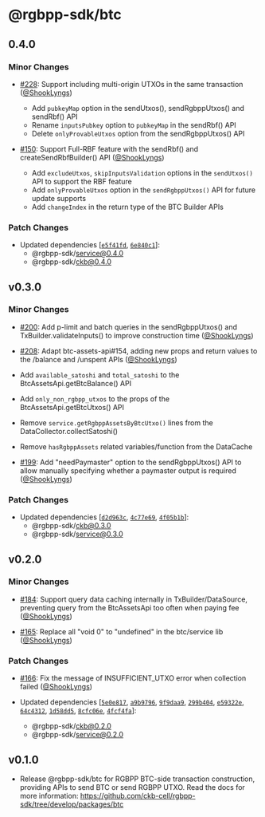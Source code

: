 # @rgbpp-sdk/btc

## 0.4.0

### Minor Changes

- [#228](https://github.com/ckb-cell/rgbpp-sdk/pull/228): Support including multi-origin UTXOs in the same transaction ([@ShookLyngs](https://github.com/ShookLyngs))

  - Add `pubkeyMap` option in the sendUtxos(), sendRgbppUtxos() and sendRbf() API
  - Rename `inputsPubkey` option to `pubkeyMap` in the sendRbf() API
  - Delete `onlyProvableUtxos` option from the sendRgbppUtxos() API

- [#150](https://github.com/ckb-cell/rgbpp-sdk/pull/150): Support Full-RBF feature with the sendRbf() and createSendRbfBuilder() API ([@ShookLyngs](https://github.com/ShookLyngs))

  - Add `excludeUtxos`, `skipInputsValidation` options in the `sendUtxos()` API to support the RBF feature
  - Add `onlyProvableUtxos` option in the `sendRgbppUtxos()` API for future update supports
  - Add `changeIndex` in the return type of the BTC Builder APIs

### Patch Changes

- Updated dependencies [[`e5f41fd`](https://github.com/ckb-cell/rgbpp-sdk/commit/e5f41fd2b275182d2ab3fdf17e3b8853025fd2b9), [`6e840c1`](https://github.com/ckb-cell/rgbpp-sdk/commit/6e840c196fbece06430c559aebbdadaf7fb6e632)]:
  - @rgbpp-sdk/service@0.4.0
  - @rgbpp-sdk/ckb@0.4.0

## v0.3.0

### Minor Changes

- [#200](https://github.com/ckb-cell/rgbpp-sdk/pull/200): Add p-limit and batch queries in the sendRgbppUtxos() and TxBuilder.validateInputs() to improve construction time ([@ShookLyngs](https://github.com/ShookLyngs))

- [#208](https://github.com/ckb-cell/rgbpp-sdk/pull/208): Adapt btc-assets-api#154, adding new props and return values to the /balance and /unspent APIs ([@ShookLyngs](https://github.com/ShookLyngs))

- Add `available_satoshi` and `total_satoshi` to the BtcAssetsApi.getBtcBalance() API
- Add `only_non_rgbpp_utxos` to the props of the BtcAssetsApi.getBtcUtxos() API
- Remove `service.getRgbppAssetsByBtcUtxo()` lines from the DataCollector.collectSatoshi()
- Remove `hasRgbppAssets` related variables/function from the DataCache

- [#199](https://github.com/ckb-cell/rgbpp-sdk/pull/199): Add "needPaymaster" option to the sendRgbppUtxos() API to allow manually specifying whether a paymaster output is required ([@ShookLyngs](https://github.com/ShookLyngs))

### Patch Changes

- Updated dependencies [[`d2d963c`](https://github.com/ckb-cell/rgbpp-sdk/commit/d2d963c8f40d0316491df5bdccca4eba7a33977c), [`4c77e69`](https://github.com/ckb-cell/rgbpp-sdk/commit/4c77e69cadc8ce3d24f631c1348dcd7141fb1099), [`4f05b1b`](https://github.com/ckb-cell/rgbpp-sdk/commit/4f05b1bba898b7acb58bdf20ae275164ad94523b)]:
  - @rgbpp-sdk/ckb@0.3.0
  - @rgbpp-sdk/service@0.3.0

## v0.2.0

### Minor Changes

- [#184](https://github.com/ckb-cell/rgbpp-sdk/pull/184): Support query data caching internally in TxBuilder/DataSource, preventing query from the BtcAssetsApi too often when paying fee ([@ShookLyngs](https://github.com/ShookLyngs))

- [#165](https://github.com/ckb-cell/rgbpp-sdk/pull/165): Replace all "void 0" to "undefined" in the btc/service lib ([@ShookLyngs](https://github.com/ShookLyngs))

### Patch Changes

- [#166](https://github.com/ckb-cell/rgbpp-sdk/pull/166): Fix the message of INSUFFICIENT_UTXO error when collection failed ([@ShookLyngs](https://github.com/ShookLyngs))

- Updated dependencies [[`5e0e817`](https://github.com/ckb-cell/rgbpp-sdk/commit/5e0e8175a4c195e6491a37abedc755728c91cbed), [`a9b9796`](https://github.com/ckb-cell/rgbpp-sdk/commit/a9b9796f5ef8d27a9ad94d09a832bb9a7fe56c8e), [`9f9daa9`](https://github.com/ckb-cell/rgbpp-sdk/commit/9f9daa91486ca0cc1015713bd2648aa606da8717), [`299b404`](https://github.com/ckb-cell/rgbpp-sdk/commit/299b404217036feab409956d8888bfdc8fa820f4), [`e59322e`](https://github.com/ckb-cell/rgbpp-sdk/commit/e59322e7c6b9aff682bc1c8517337e3611dc122d), [`64c4312`](https://github.com/ckb-cell/rgbpp-sdk/commit/64c4312768885cb965285d41de99d023a4517ed3), [`1d58dd5`](https://github.com/ckb-cell/rgbpp-sdk/commit/1d58dd531947f4078667bb7294d2b3bb9351ead9), [`8cfc06e`](https://github.com/ckb-cell/rgbpp-sdk/commit/8cfc06e449c213868f103d9757f79f24521da280), [`4fcf4fa`](https://github.com/ckb-cell/rgbpp-sdk/commit/4fcf4fa6c0b20cf2fa957664a320f66601991817)]:
  - @rgbpp-sdk/ckb@0.2.0
  - @rgbpp-sdk/service@0.2.0

## v0.1.0

- Release @rgbpp-sdk/btc for RGBPP BTC-side transaction construction, providing APIs to send BTC or send RGBPP UTXO. Read the docs for more information: https://github.com/ckb-cell/rgbpp-sdk/tree/develop/packages/btc
